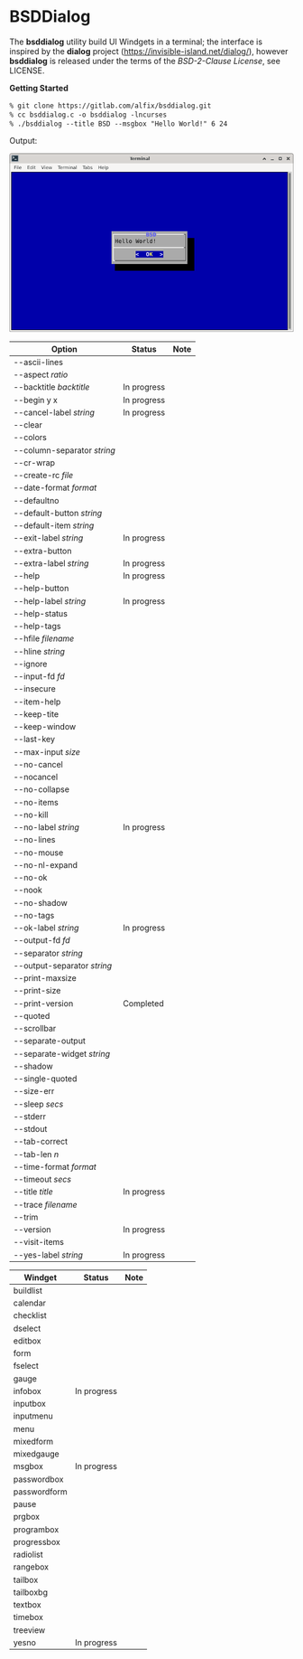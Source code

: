 # BSDDialog

The **bsddialog** utility build UI Windgets in a terminal; the interface is
inspired by the **dialog** project (https://invisible-island.net/dialog/),
however **bsddialog** is released under the terms of the *BSD-2-Clause License*,
see LICENSE.

**Getting Started**

```
% git clone https://gitlab.com/alfix/bsddialog.git
% cc bsddialog.c -o bsddialog -lncurses
% ./bsddialog --title BSD --msgbox "Hello World!" 6 24
```
Output:

![screenshot](screenshot.png)  


|  Option                      | Status      | Note                            |
| ---------------------------- | ----------- | ------------------------------- |
| --ascii-lines                |             |                                 |
| --aspect *ratio*             |             |                                 |
| --backtitle *backtitle*      | In progress |                                 |
| --begin y x                  | In progress |                                 |
| --cancel-label *string*      | In progress |                                 |
| --clear                      |             |                                 |
| --colors                     |             |                                 |
| --column-separator *string*  |             |                                 |
| --cr-wrap                    |             |                                 |
| --create-rc *file*           |             |                                 |
| --date-format *format*       |             |                                 |
| --defaultno                  |             |                                 |
| --default-button *string*    |             |                                 |
| --default-item *string*      |             |                                 |
| --exit-label *string*        | In progress |                                 |
| --extra-button               |             |                                 |
| --extra-label *string*       | In progress |                                 |
| --help                       | In progress |                                 |
| --help-button                |             |                                 |
| --help-label *string*        | In progress |                                 |
| --help-status                |             |                                 |
| --help-tags                  |             |                                 |
| --hfile *filename*           |             |                                 |
| --hline *string*             |             |                                 |
| --ignore                     |             |                                 |
| --input-fd *fd*              |             |                                 |
| --insecure                   |             |                                 |
| --item-help                  |             |                                 |
| --keep-tite                  |             |                                 |
| --keep-window                |             |                                 |
| --last-key                   |             |                                 |
| --max-input *size*           |             |                                 |
| --no-cancel                  |             |                                 |
| --nocancel                   |             |                                 |
| --no-collapse                |             |                                 |
| --no-items                   |             |                                 |
| --no-kill                    |             |                                 |
| --no-label *string*          | In progress |                                 |
| --no-lines                   |             |                                 |
| --no-mouse                   |             |                                 |
| --no-nl-expand               |             |                                 |
| --no-ok                      |             |                                 |
| --nook                       |             |                                 |
| --no-shadow                  |             |                                 |
| --no-tags                    |             |                                 |
| --ok-label *string*          | In progress |                                 |
| --output-fd *fd*             |             |                                 |
| --separator *string*         |             |                                 |
| --output-separator *string*  |             |                                 |
| --print-maxsize              |             |                                 |
| --print-size                 |             |                                 |
| --print-version              | Completed   |                                 |
| --quoted                     |             |                                 |
| --scrollbar                  |             |                                 |
| --separate-output            |             |                                 |
| --separate-widget *string*   |             |                                 |
| --shadow                     |             |                                 |
| --single-quoted              |             |                                 |
| --size-err                   |             |                                 |
| --sleep *secs*               |             |                                 |
| --stderr                     |             |                                 |
| --stdout                     |             |                                 |
| --tab-correct                |             |                                 |
| --tab-len *n*                |             |                                 |
| --time-format *format*       |             |                                 |
| --timeout *secs*             |             |                                 |
| --title *title*              | In progress |                                 |
| --trace *filename*           |             |                                 |
| --trim                       |             |                                 |
| --version                    | In progress |                                 |
| --visit-items                |             |                                 |
| --yes-label *string*         | In progress |                                 |


| Windget      | Status      | Note                                            |
|------------- | ----------- | ----------------------------------------------- |
| buildlist    |             |                                                 |
| calendar     |             |                                                 |
| checklist    |             |                                                 |
| dselect      |             |                                                 |
| editbox      |             |                                                 |
| form         |             |                                                 |
| fselect      |             |                                                 |
| gauge        |             |                                                 |
| infobox      | In progress |                                                 |
| inputbox     |             |                                                 |
| inputmenu    |             |                                                 |
| menu         |             |                                                 |
| mixedform    |             |                                                 |
| mixedgauge   |             |                                                 |
| msgbox       | In progress |                                                 |
| passwordbox  |             |                                                 |
| passwordform |             |                                                 |
| pause        |             |                                                 |
| prgbox       |             |                                                 |
| programbox   |             |                                                 |
| progressbox  |             |                                                 |
| radiolist    |             |                                                 |
| rangebox     |             |                                                 |
| tailbox      |             |                                                 |
| tailboxbg    |             |                                                 |
| textbox      |             |                                                 |
| timebox      |             |                                                 |
| treeview     |             |                                                 |
| yesno        | In progress |                                                 |

